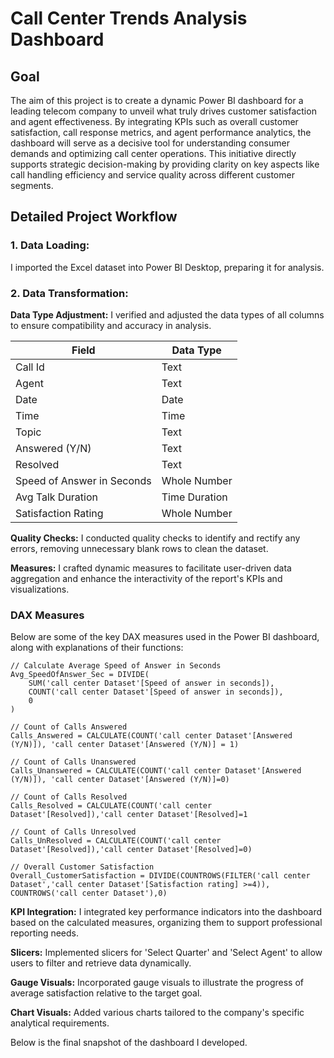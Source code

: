 # Call Center Trends Analysis Dashboard
## Goal
The aim of this project is to create a dynamic Power BI dashboard for a leading telecom company to unveil what truly drives customer satisfaction and agent effectiveness. 
By integrating KPIs such as overall customer satisfaction, call response metrics, and agent performance analytics, the dashboard will serve as a decisive tool for understanding consumer demands and optimizing call center operations. This initiative directly supports strategic decision-making by providing clarity on key aspects like call handling efficiency and service quality across different customer segments.
## Detailed Project Workflow
### 1. Data Loading:
I imported the Excel dataset into Power BI Desktop, preparing it for analysis.
### 2. Data Transformation:
**Data Type Adjustment:** I verified and adjusted the data types of all columns to ensure compatibility and accuracy in analysis.

| Field                 | Data Type      |
|-----------------------|----------------|
| Call Id               | Text           |
| Agent                 | Text           |
| Date                  | Date           |
| Time                  | Time           |
| Topic                 | Text           |
| Answered (Y/N)        | Text           |
| Resolved              | Text           |
| Speed of Answer in Seconds | Whole Number |
| Avg Talk Duration     | Time Duration  |
| Satisfaction Rating   | Whole Number   |

**Quality Checks:** I conducted quality checks to identify and rectify any errors, removing unnecessary blank rows to clean the dataset.

**Measures:** I crafted dynamic measures to facilitate user-driven data aggregation and enhance the interactivity of the report's KPIs and visualizations.

### DAX Measures

Below are some of the key DAX measures used in the Power BI dashboard, along with explanations of their functions:

```DAX
// Calculate Average Speed of Answer in Seconds
Avg_SpeedOfAnswer_Sec = DIVIDE(
    SUM('call center Dataset'[Speed of answer in seconds]),
    COUNT('call center Dataset'[Speed of answer in seconds]),
    0
) 

// Count of Calls Answered
Calls_Answered = CALCULATE(COUNT('call center Dataset'[Answered (Y/N)]), 'call center Dataset'[Answered (Y/N)] = 1)

// Count of Calls Unanswered
Calls_Unanswered = CALCULATE(COUNT('call center Dataset'[Answered (Y/N)]), 'call center Dataset'[Answered (Y/N)]=0)

// Count of Calls Resolved
Calls_Resolved = CALCULATE(COUNT('call center Dataset'[Resolved]),'call center Dataset'[Resolved]=1

// Count of Calls Unresolved
Calls_UnResolved = CALCULATE(COUNT('call center Dataset'[Resolved]),'call center Dataset'[Resolved]=0)

// Overall Customer Satisfaction
Overall_CustomerSatisfaction = DIVIDE(COUNTROWS(FILTER('call center Dataset','call center Dataset'[Satisfaction rating] >=4)), COUNTROWS('call center Dataset'),0)

```
**KPI Integration:** I integrated key performance indicators into the dashboard based on the calculated measures, organizing them to support professional reporting needs.

**Slicers:** Implemented slicers for 'Select Quarter' and 'Select Agent' to allow users to filter and retrieve data dynamically.

**Gauge Visuals:** Incorporated gauge visuals to illustrate the progress of average satisfaction relative to the target goal.

**Chart Visuals:** Added various charts tailored to the company's specific analytical requirements.

Below is the final snapshot of the dashboard I developed.
